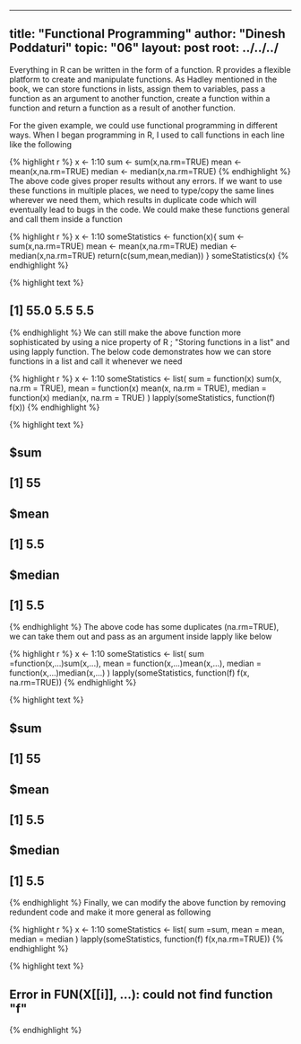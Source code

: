 
---
title: "Functional Programming"
author: "Dinesh Poddaturi"
topic: "06"
layout: post
root: ../../../
---
Everything in R can be written in the form of a function. R provides a flexible platform to create and manipulate functions. As Hadley mentioned in the book, we can store functions in lists, assign them to variables, pass a function as an argument to another function, create a function within a function and return a function as a result of another function.

For the given example, we could use functional programming in different ways. When I began programming in R, I used to call functions in each line like the following 


{% highlight r %}
x <- 1:10
sum <- sum(x,na.rm=TRUE)
mean <- mean(x,na.rm=TRUE)
median <- median(x,na.rm=TRUE)
{% endhighlight %}
The above code gives proper results without any errors. If we want to use these functions in multiple places, we need to type/copy the same lines wherever we need them, which results in duplicate code which will eventually lead to bugs in the code. We could make these functions general and call them inside a function

{% highlight r %}
x <- 1:10
someStatistics <- function(x){
  sum <- sum(x,na.rm=TRUE)
  mean <- mean(x,na.rm=TRUE)
  median <- median(x,na.rm=TRUE)
  return(c(sum,mean,median))
}
someStatistics(x)
{% endhighlight %}



{% highlight text %}
## [1] 55.0  5.5  5.5
{% endhighlight %}
We can still make the above function more sophisticated by using a nice property of R ; "Storing functions in a list" and using lapply function.
The below code demonstrates how we can store functions in a list and call it whenever we need

{% highlight r %}
x <- 1:10
someStatistics <- list(
  sum = function(x) sum(x, na.rm = TRUE),
  mean = function(x) mean(x, na.rm = TRUE),
  median = function(x) median(x, na.rm = TRUE)
)
lapply(someStatistics, function(f) f(x))
{% endhighlight %}



{% highlight text %}
## $sum
## [1] 55
## 
## $mean
## [1] 5.5
## 
## $median
## [1] 5.5
{% endhighlight %}
The above code has some duplicates (na.rm=TRUE), we can take them out and pass as an argument inside lapply like below


{% highlight r %}
x <- 1:10
someStatistics <- list(
  sum =function(x,...)sum(x,...),
  mean = function(x,...)mean(x,...),
  median = function(x,...)median(x,...)
)
lapply(someStatistics, function(f) f(x, na.rm=TRUE))
{% endhighlight %}



{% highlight text %}
## $sum
## [1] 55
## 
## $mean
## [1] 5.5
## 
## $median
## [1] 5.5
{% endhighlight %}
Finally, we can modify the above function by removing redundent code and make it more general as following


{% highlight r %}
x <- 1:10
someStatistics <- list(
  sum =sum,
  mean = mean,
  median = median
)
lapply(someStatistics, function(f) f(x,na.rm=TRUE))
{% endhighlight %}



{% highlight text %}
## Error in FUN(X[[i]], ...): could not find function "f"
{% endhighlight %}
